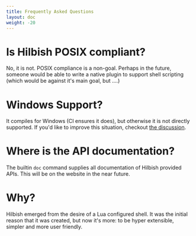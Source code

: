 ```yaml
---
title: Frequently Asked Questions
layout: doc
weight: -20
---
```


# Is Hilbish POSIX compliant?
No, it is not. POSIX compliance is a non-goal. Perhaps in the future,
someone would be able to write a native plugin to support shell scripting
(which would be against it's main goal, but ....)

# Windows Support?
It compiles for Windows (CI ensures it does), but otherwise it is not
directly supported. If you'd like to improve this situation,
checkout [the discussion](https://github.com/Rosettea/Hilbish/discussions/165).

# Where is the API documentation?
The builtin `doc` command supplies all documentation of Hilbish provided
APIs. This will be on the website in the near future.

# Why?
Hilbish emerged from the desire of a Lua configured shell.
It was the initial reason that it was created, but now it's more:
to be hyper extensible, simpler and more user friendly.
